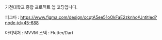 가천대학교 종합 프로젝트 앱 코딩입니다.

피그마 : https://www.figma.com/design/ccqtA5ee51oOkFaE2zknho/Untitled?node-id=45-688

아키텍처 : MVVM
스택 : Flutter/Dart
